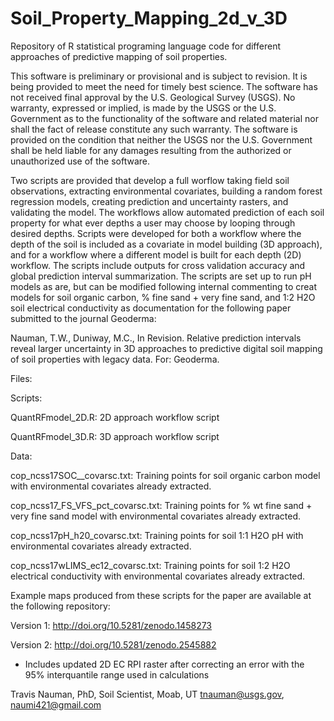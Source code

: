 # Soil_Property_Mapping_2d_v_3D
Repository of R statistical programing language code for different approaches of predictive mapping of soil properties.

This software is preliminary or provisional and is subject to revision. It is being provided to meet the need for timely best science. The software has not received final approval by the U.S. Geological Survey (USGS). No warranty, expressed or implied, is made by the USGS or the U.S. Government as to the functionality of the software and related material nor shall the fact of release constitute any such warranty. The software is provided on the condition that neither the USGS nor the U.S. Government shall be held liable for any damages resulting from the authorized or unauthorized use of the software.

Two scripts are provided that develop a full worflow taking field soil observations, extracting environmental covariates, building a random forest regression models, creating prediction and uncertainty rasters, and validating the model. The workflows allow automated prediction of each soil property for what ever depths a user may choose by looping through desired depths. Scripts were developed for both a workflow where the depth of the soil is included as a covariate in model building (3D approach), and for a workflow where a different model is built for each depth (2D) workflow. The scripts include outputs for cross validation accuracy and global prediction interval summarization. The scripts are set up to run pH models as are, but can be modified following internal commenting to creat models for soil organic carbon, % fine sand + very fine sand, and 1:2 H2O soil electrical conductivity as documentation for the following paper submitted to the journal Geoderma:

Nauman, T.W., Duniway, M.C., In Revision. Relative prediction intervals reveal larger uncertainty in 3D approaches to predictive digital soil mapping of soil properties with legacy data. For: Geoderma.

Files:

Scripts:

QuantRFmodel_2D.R: 2D approach workflow script

QuantRFmodel_3D.R: 3D approach workflow script

Data:

cop_ncss17SOC__covarsc.txt: Training points for soil organic carbon model with environmental covariates already extracted.

cop_ncss17_FS_VFS_pct_covarsc.txt: Training points for % wt fine sand + very fine sand model with environmental covariates already extracted.

cop_ncss17pH_h20_covarsc.txt: Training points for soil 1:1 H2O pH with environmental covariates already extracted.

cop_ncss17wLIMS_ec12_covarsc.txt: Training points for soil 1:2 H2O electrical conductivity with environmental covariates already extracted.

Example maps produced from these scripts for the paper are available at the following repository:

Version 1: http://doi.org/10.5281/zenodo.1458273

Version 2: http://doi.org/10.5281/zenodo.2545882
   - Includes updated 2D EC RPI raster after correcting an error with the 95% interquantile range used in calculations


 
 Travis Nauman, PhD,
 Soil Scientist,
 Moab, UT
 tnauman@usgs.gov,
 naumi421@gmail.com
